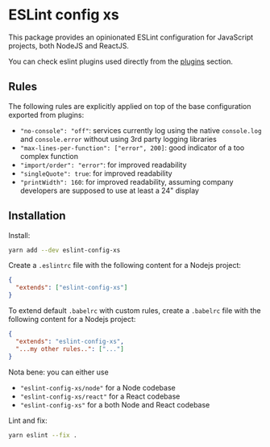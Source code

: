 # ESLint config xs

This package provides an opinionated ESLint configuration for JavaScript projects, both NodeJS and ReactJS.

You can check eslint plugins used directly from the [plugins](https://github.com/damianoabarbati/eslint-config-xs/blob/main/default/index.js) section.

## Rules

The following rules are explicitly applied on top of the base configuration exported from plugins:
- `"no-console": "off"`: services currently log using the native `console.log` and `console.error` without using 3rd party logging libraries
- `"max-lines-per-function": ["error", 200]`: good indicator of a too complex function
- `"import/order": "error"`: for improved readability
- `"singleQuote": true`: for improved readability
- `"printWidth": 160`: for improved readability, assuming company developers are supposed to use at least a 24" display

## Installation

Install:
```sh
yarn add --dev eslint-config-xs
```

Create a `.eslintrc` file with the following content for a Nodejs project:
```json
{
  "extends": ["eslint-config-xs"]
}
```

To extend default `.babelrc` with custom rules, create a `.babelrc` file with the following content for a Nodejs project:
```json
{
  "extends": "eslint-config-xs",
  "...my other rules..": ["..."]
}
```

Nota bene: you can either use
- `"eslint-config-xs/node"` for a Node codebase
- `"eslint-config-xs/react"` for a React codebase
- `"eslint-config-xs"` for a both Node and React codebase

Lint and fix:
```sh
yarn eslint --fix .
```